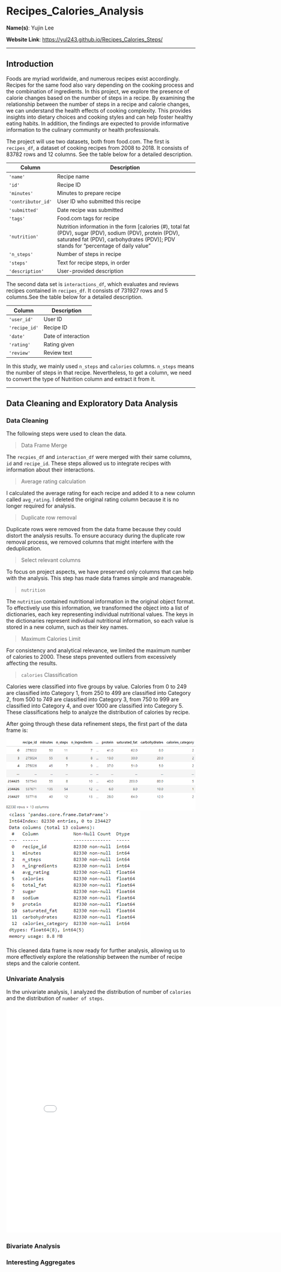 # Recipes_Calories_Analysis
**Name(s)**: Yujin Lee

**Website Link**: https://yul243.github.io/Recipes_Calories_Steps/

---
## Introduction

Foods are myriad worldwide, and numerous recipes exist accordingly. Recipes for the same food also vary depending on the cooking process and the combination of ingredients. In this project, we explore the presence of calorie changes based on the number of steps in a recipe. By examining the relationship between the number of steps in a recipe and calorie changes, we can understand the health effects of cooking complexity. This provides insights into dietary choices and cooking styles and can help foster healthy eating habits. In addition, the findings are expected to provide informative information to the culinary community or health professionals.

The project will use two datasets, both from food.com. The first is `recipes_df`, a dataset of cooking recipes from 2008 to 2018. It consists of 83782 rows and 12 columns. See the table below for a detailed description.

|Column	                 |Description|
|---                     |---        |
|`'name'	`            |Recipe name|
|`'id'`	                 |Recipe ID|
|`'minutes'`	         |Minutes to prepare recipe|
|`'contributor_id'`	     |User ID who submitted this recipe|
|`'submitted'`	            | Date recipe was submitted|
|`'tags'`	              |Food.com tags for recipe|
|`'nutrition'`	          |Nutrition information in the form [calories (#), total fat (PDV), sugar (PDV), sodium (PDV), protein    (PDV), saturated fat (PDV), carbohydrates (PDV)]; PDV stands for “percentage of daily value”|
|`'n_steps'`	          |Number of steps in recipe|
|`'steps'`	              |Text for recipe steps, in order|
|`'description'`	     | User-provided description|

The second data set is `interactions_df`, which evaluates and reviews recipes contained in `recipes_df`. It consists of 731927 rows and 5 columns.See the table below for a detailed description.

|Column|Description|
|---|---|
|`'user_id'`	|User ID|
|`'recipe_id'`	|Recipe ID|
|`'date'`	|Date of interaction|
|`'rating'`	|Rating given|
|`'review'`	|Review text|

In this study, we mainly used `n_steps` and `calories` columns. `n_steps` means the number of steps in that recipe. Nevertheless, to get a column, we need to convert the type of Nutrition column and extract it from it.

---
## Data Cleaning and Exploratory Data Analysis

### Data Cleaning

The following steps were used to clean the data.

> Data Frame Merge

The `recpies_df` and `interaction_df` were merged with their same columns, `id` and `recipe_id`. These steps allowed us to integrate recipes with information about their interactions.

> Average rating calculation

I calculated the average rating for each recipe and added it to a new column called `avg_rating`. I deleted the original rating column because it is no longer required for analysis.

> Duplicate row removal

 Duplicate rows were removed from the data frame because they could distort the analysis results. To ensure accuracy during the duplicate row removal process, we removed columns that might interfere with the deduplication.

> Select relevant columns

To focus on project aspects, we have preserved only columns that can help with the analysis. This step has made data frames simple and manageable.

> `nutrition`

The `nutrition` contained nutritional information in the original object format. To effectively use this information, we transformed the object into a list of dictionaries, each key representing individual nutritional values. The keys in the dictionaries represent individual nutritional information, so each value is stored in a new column, such as their key names.

> Maximum Calories Limit

For consistency and analytical relevance, we limited the maximum number of calories to 2000. These steps prevented outliers from excessively affecting the results.

> `calories` Classification

Calories were classified into five groups by value. Calories from 0 to 249 are classified into Category 1, from 250 to 499 are classified into Category 2, from 500 to 749 are classified into Category 3, from 750 to 999 are classified into Category 4, and over 1000 are classified into Category 5. These classifications help to analyze the distribution of calories by recipe.

After going through these data refinement steps, the first part of the data frame is:

![](./pic/pic01.png)
![](./pic/pic02.png)

This cleaned data frame is now ready for further analysis, allowing us to more effectively explore the relationship between the number of recipe steps and the calorie content.

### Univariate Analysis

In the univariate analysis, I analyzed the distribution of number of `calories` and the distribution of `number of steps`.

<iframe
  src="./assets/fig01.html"
  width="800"
  height="600"
  frameborder="0"
></iframe>


### Bivariate Analysis

### Interesting Aggregates
